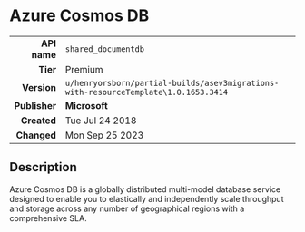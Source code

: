 # Azure Cosmos DB
| | |
|-:|-|
|**API name**|`shared_documentdb`|
|**Tier**|Premium|
|**Version**|`u/henryorsborn/partial-builds/asev3migrations-with-resourceTemplate\1.0.1653.3414`|
|**Publisher**|**Microsoft**|
|**Created**|Tue Jul 24 2018|
|**Changed**|Mon Sep 25 2023|

## Description
Azure Cosmos DB is a globally distributed multi-model database service designed to enable you to elastically and independently scale throughput and storage across any number of geographical regions with a comprehensive SLA.
